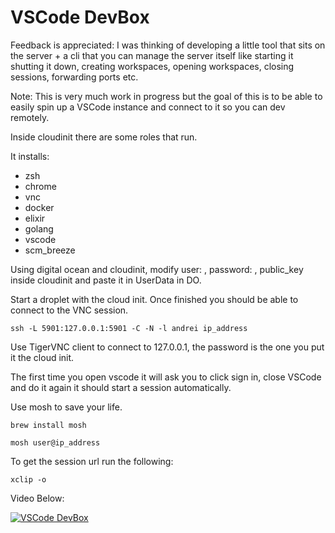 # VSCode DevBox

Feedback is appreciated: I was thinking of developing a little tool that sits on the server + a cli that you can manage the server itself like starting it shutting it down, creating workspaces, opening workspaces, closing sessions, forwarding ports etc.

Note: This is very much work in progress but the goal of this is to be able to easily spin up a VSCode instance and connect to it so you can dev remotely.

Inside cloudinit there are some roles that run.

It installs:
 * zsh
 * chrome
 * vnc
 * docker
 * elixir
 * golang
 * vscode
 * scm_breeze
 
 Using digital ocean and cloudinit, modify user: , password: , public_key inside cloudinit and paste it in UserData in DO.
 
 Start a droplet with the cloud init. Once finished you should be able to connect to the VNC session.
 
 ```
 ssh -L 5901:127.0.0.1:5901 -C -N -l andrei ip_address
 ```
 
 Use TigerVNC client to connect to 127.0.0.1, the password is the one you put it the cloud init.
 
 The first time you open vscode it will ask you to click sign in, close VSCode and do it again it should start a session automatically.
 
 Use mosh to save your life.
 
 ```brew install mosh```
 
 ```mosh user@ip_address```
 
 To get the session url run the following:
 
 ```
 xclip -o
 ```

 Video Below:

 [![VSCode DevBox](http://img.youtube.com/vi/KNIn8l2u9S8/0.jpg)](https://www.youtube.com/watch?v=KNIn8l2u9S8 "VSCode DevBox")
